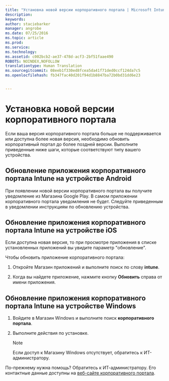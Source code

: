 ```yaml
---
title: "Установка новой версии корпоративного портала | Microsoft Intune"
description: 
keywords: 
author: staciebarker
manager: angrobe
ms.date: 07/25/2016
ms.topic: article
ms.prod: 
ms.service: 
ms.technology: 
ms.assetid: c002bcb2-ae37-478d-acf3-2bf51faae490
ROBOTS: NOINDEX,NOFOLLOW
translationtype: Human Translation
ms.sourcegitcommit: 08eeb1f330ed8fcea5da41f71ded0ccf124da7c5
ms.openlocfilehash: fb347fac40d201f94d1b8847ba72b0bd31dd6e23


---
```


# Установка новой версии корпоративного портала

Если ваша версия корпоративного портала больше не поддерживается или доступна более новая версия, необходимо обновить корпоративный портал до более поздней версии. Выполните приведенные ниже шаги, которые соответствуют типу вашего устройства.

## Обновление приложения корпоративного портала Intune на устройстве Android

При появлении новой версии корпоративного портала вы получите уведомление из Магазина Google Play. В самом приложении корпоративного портала уведомления не будет. Следуйте приведенным в уведомлении инструкциям по обновлению устройства.

## Обновление приложения корпоративного портала Intune на устройстве iOS

Если доступна новая версия, то при просмотре приложения в списке установленных приложений вы увидите параметр "обновление".  

Чтобы обновить приложение корпоративного портала:

1. Откройте Магазин приложений и выполните поиск по слову **intune**.

2. Когда вы найдете приложение, нажмите кнопку **Обновить** справа от имени приложения.

## Обновление приложения корпоративного портала Intune на устройстве Windows

1.  Войдите в Магазин Windows и выполните поиск **корпоративного портала**.

2.  Выполните действия по установке.

    > [!NOTE]
    > Если доступ к Магазину Windows отсутствует, обратитесь к ИТ-администратору.


По-прежнему нужна помощь? Обратитесь к ИТ-администратору. Его контактные данные доступны на [веб-сайте корпоративного портала](http://portal.manage.microsoft.com).





<!--HONumber=Aug16_HO5-->


